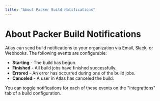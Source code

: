 ```yaml
---
title: "About Packer Build Notifications"
---
```


# About Packer Build Notifications

Atlas can send build notifications to your organization via Email, Slack, or
Webhooks. The following events are configurable:

- **Starting** - The build has begun.
- **Finished** - All build jobs have finished successfully.
- **Errored** - An error has occurred during one of the build jobs.
- **Canceled** - A user in Atlas has canceled the build.

You can toggle notifications for each of these events on the "Integrations" tab
of a build configuration.
